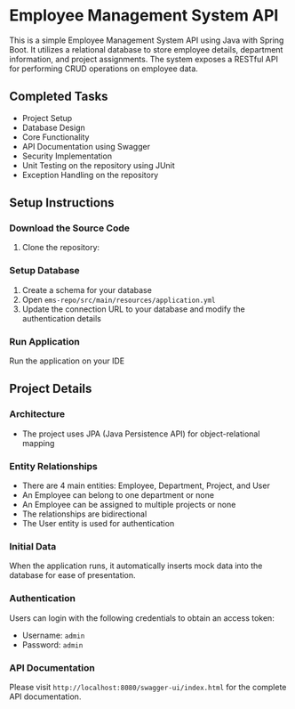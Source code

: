 # Employee Management System API

This is a simple Employee Management System API using Java with Spring Boot. It utilizes a relational database to store employee details, department information, and project assignments. The system exposes a RESTful API for performing CRUD operations on employee data.

## Completed Tasks

- Project Setup
- Database Design
- Core Functionality
- API Documentation using Swagger
- Security Implementation
- Unit Testing on the repository using JUnit
- Exception Handling on the repository

## Setup Instructions

### Download the Source Code

1. Clone the repository:

### Setup Database

1. Create a schema for your database
2. Open `ems-repo/src/main/resources/application.yml`
3. Update the connection URL to your database and modify the authentication details

### Run Application

Run the application on your IDE

## Project Details

### Architecture

- The project uses JPA (Java Persistence API) for object-relational mapping

### Entity Relationships

- There are 4 main entities: Employee, Department, Project, and User
- An Employee can belong to one department or none
- An Employee can be assigned to multiple projects or none
- The relationships are bidirectional
- The User entity is used for authentication

### Initial Data

When the application runs, it automatically inserts mock data into the database for ease of presentation.

### Authentication

Users can login with the following credentials to obtain an access token:
- Username: `admin`
- Password: `admin`

### API Documentation

Please visit `http://localhost:8080/swagger-ui/index.html` for the complete API documentation.
